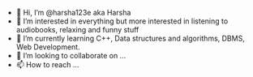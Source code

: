 - 👋 Hi, I’m @harsha123e aka Harsha
- 👀 I’m interested in everything but more interested in listening to audiobooks, relaxing and funny stuff
- 🌱 I’m currently learning C++, Data structures and algorithms, DBMS, Web Development.
- 💞️ I’m looking to collaborate on ...
- 📫 How to reach ...

<!---
harsha123e/harsha123e is a ✨ special ✨ repository because its `README.md` (this file) appears on your GitHub profile.
You can click the Preview link to take a look at your changes.
--->
